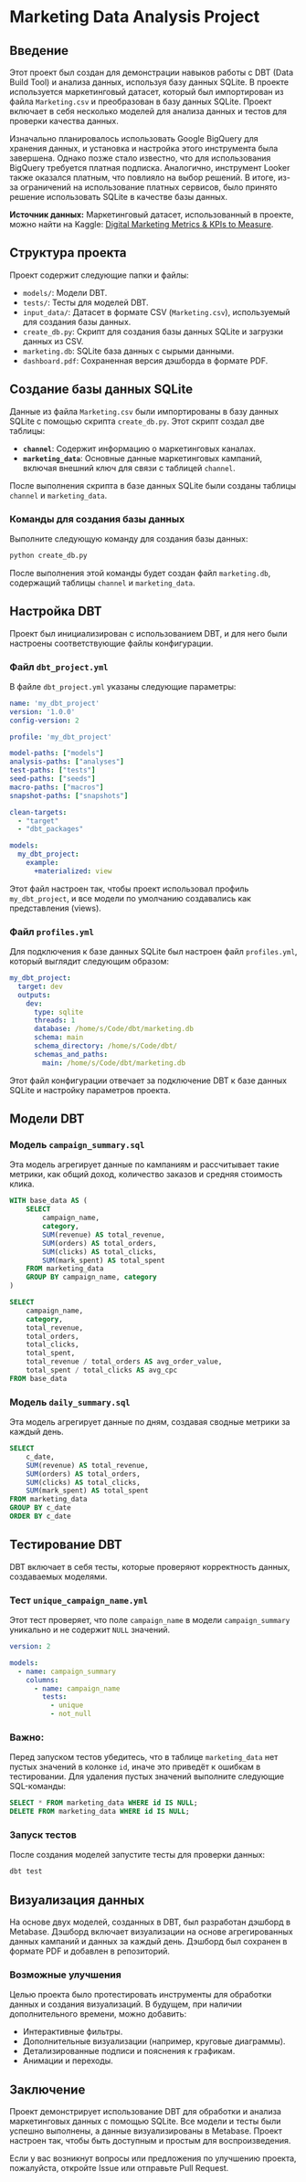 # Marketing Data Analysis Project

## Введение

Этот проект был создан для демонстрации навыков работы с DBT (Data Build Tool) и анализа данных, используя базу данных SQLite. В проекте используется маркетинговый датасет, который был импортирован из файла `Marketing.csv` и преобразован в базу данных SQLite. Проект включает в себя несколько моделей для анализа данных и тестов для проверки качества данных.

Изначально планировалось использовать Google BigQuery для хранения данных, и установка и настройка этого инструмента была завершена. Однако позже стало известно, что для использования BigQuery требуется платная подписка. Аналогично, инструмент Looker также оказался платным, что повлияло на выбор решений. В итоге, из-за ограничений на использование платных сервисов, было принято решение использовать SQLite в качестве базы данных.

**Источник данных:** Маркетинговый датасет, использованный в проекте, можно найти на Kaggle: [Digital Marketing Metrics & KPIs to Measure](https://www.kaggle.com/datasets/sinderpreet/analyze-the-marketing-spending/data).

## Структура проекта

Проект содержит следующие папки и файлы:

- `models/`: Модели DBT.
- `tests/`: Тесты для моделей DBT.
- `input_data/`: Датасет в формате CSV (`Marketing.csv`), используемый для создания базы данных.
- `create_db.py`: Скрипт для создания базы данных SQLite и загрузки данных из CSV.
- `marketing.db`: SQLite база данных с сырыми данными.
- `dashboard.pdf`: Сохраненная версия дэшборда в формате PDF.

## Создание базы данных SQLite

Данные из файла `Marketing.csv` были импортированы в базу данных SQLite с помощью скрипта `create_db.py`. Этот скрипт создал две таблицы:

- **`channel`**: Содержит информацию о маркетинговых каналах.
- **`marketing_data`**: Основные данные маркетинговых кампаний, включая внешний ключ для связи с таблицей `channel`.

После выполнения скрипта в базе данных SQLite были созданы таблицы `channel` и `marketing_data`.

### Команды для создания базы данных

Выполните следующую команду для создания базы данных:
```bash
python create_db.py
```
После выполнения этой команды будет создан файл `marketing.db`, содержащий таблицы `channel` и `marketing_data`.

## Настройка DBT

Проект был инициализирован с использованием DBT, и для него были настроены соответствующие файлы конфигурации.

### Файл `dbt_project.yml`

В файле `dbt_project.yml` указаны следующие параметры:

```yaml
name: 'my_dbt_project'
version: '1.0.0'
config-version: 2

profile: 'my_dbt_project'

model-paths: ["models"]
analysis-paths: ["analyses"]
test-paths: ["tests"]
seed-paths: ["seeds"]
macro-paths: ["macros"]
snapshot-paths: ["snapshots"]

clean-targets:
  - "target"
  - "dbt_packages"

models:
  my_dbt_project:
    example:
      +materialized: view
```

Этот файл настроен так, чтобы проект использовал профиль `my_dbt_project`, и все модели по умолчанию создавались как представления (views).

### Файл `profiles.yml`

Для подключения к базе данных SQLite был настроен файл `profiles.yml`, который выглядит следующим образом:

```yaml
my_dbt_project:
  target: dev
  outputs:
    dev:
      type: sqlite
      threads: 1
      database: /home/s/Code/dbt/marketing.db
      schema: main
      schema_directory: /home/s/Code/dbt/
      schemas_and_paths:
        main: /home/s/Code/dbt/marketing.db
```

Этот файл конфигурации отвечает за подключение DBT к базе данных SQLite и настройку параметров проекта.

## Модели DBT

### Модель `campaign_summary.sql`

Эта модель агрегирует данные по кампаниям и рассчитывает такие метрики, как общий доход, количество заказов и средняя стоимость клика.

```sql
WITH base_data AS (
    SELECT 
        campaign_name,
        category,
        SUM(revenue) AS total_revenue,
        SUM(orders) AS total_orders,
        SUM(clicks) AS total_clicks,
        SUM(mark_spent) AS total_spent
    FROM marketing_data
    GROUP BY campaign_name, category
)

SELECT 
    campaign_name,
    category,
    total_revenue,
    total_orders,
    total_clicks,
    total_spent,
    total_revenue / total_orders AS avg_order_value,
    total_spent / total_clicks AS avg_cpc
FROM base_data
```

### Модель `daily_summary.sql`

Эта модель агрегирует данные по дням, создавая сводные метрики за каждый день.

```sql
SELECT
    c_date,
    SUM(revenue) AS total_revenue,
    SUM(orders) AS total_orders,
    SUM(clicks) AS total_clicks,
    SUM(mark_spent) AS total_spent
FROM marketing_data
GROUP BY c_date
ORDER BY c_date
```

## Тестирование DBT

DBT включает в себя тесты, которые проверяют корректность данных, создаваемых моделями.

### Тест `unique_campaign_name.yml`

Этот тест проверяет, что поле `campaign_name` в модели `campaign_summary` уникально и не содержит `NULL` значений.

```yaml
version: 2

models:
  - name: campaign_summary
    columns:
      - name: campaign_name
        tests:
          - unique
          - not_null
```

### Важно:

Перед запуском тестов убедитесь, что в таблице `marketing_data` нет пустых значений в колонке `id`, иначе это приведёт к ошибкам в тестировании. Для удаления пустых значений выполните следующие SQL-команды:

```sql
SELECT * FROM marketing_data WHERE id IS NULL;
DELETE FROM marketing_data WHERE id IS NULL;
```

### Запуск тестов

После создания моделей запустите тесты для проверки данных:
```bash
dbt test
```

## Визуализация данных

На основе двух моделей, созданных в DBT, был разработан дэшборд в Metabase. Дэшборд включает визуализации на основе агрегированных данных кампаний и данных за каждый день. Дэшборд был сохранен в формате PDF и добавлен в репозиторий.

### Возможные улучшения

Целью проекта было протестировать инструменты для обработки данных и создания визуализаций. В будущем, при наличии дополнительного времени, можно добавить:

- Интерактивные фильтры.
- Дополнительные визуализации (например, круговые диаграммы).
- Детализированные подписи и пояснения к графикам.
- Анимации и переходы.

## Заключение

Проект демонстрирует использование DBT для обработки и анализа маркетинговых данных с помощью SQLite. Все модели и тесты были успешно выполнены, а данные визуализированы в Metabase. Проект настроен так, чтобы быть доступным и простым для воспроизведения.

Если у вас возникнут вопросы или предложения по улучшению проекта, пожалуйста, откройте Issue или отправьте Pull Request.
